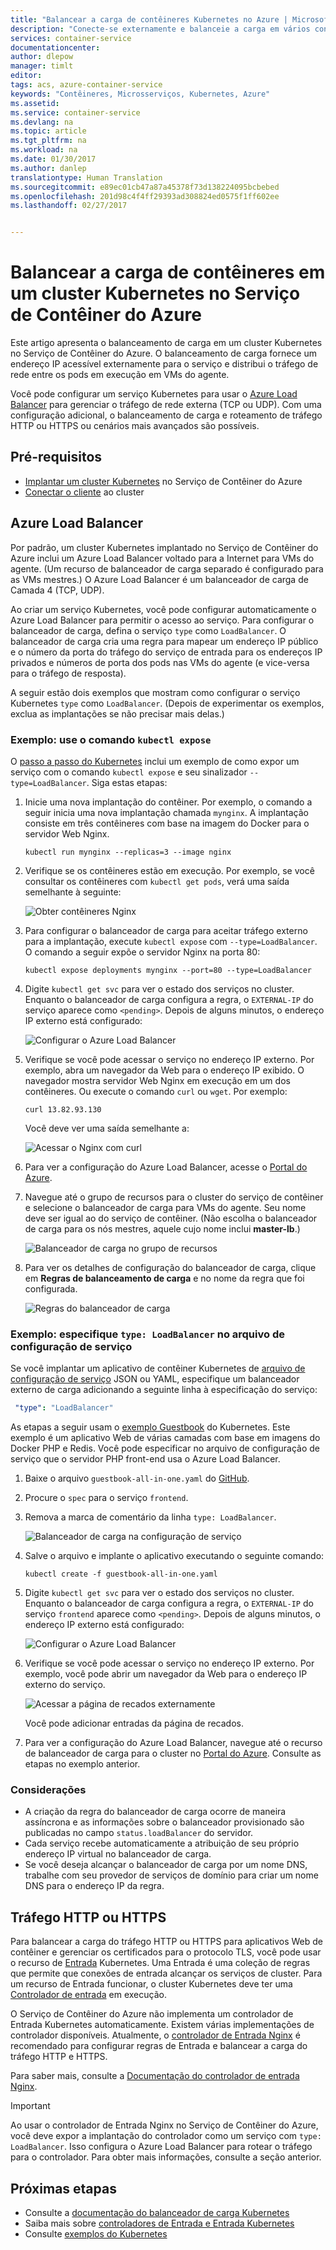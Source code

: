 ```yaml
---
title: "Balancear a carga de contêineres Kubernetes no Azure | Microsoft Docs"
description: "Conecte-se externamente e balanceie a carga em vários contêineres em um cluster Kubernetes no Serviço de Contêiner do Azure."
services: container-service
documentationcenter: 
author: dlepow
manager: timlt
editor: 
tags: acs, azure-container-service
keywords: "Contêineres, Microsserviços, Kubernetes, Azure"
ms.assetid: 
ms.service: container-service
ms.devlang: na
ms.topic: article
ms.tgt_pltfrm: na
ms.workload: na
ms.date: 01/30/2017
ms.author: danlep
translationtype: Human Translation
ms.sourcegitcommit: e89ec01cb47a87a45378f73d138224095bcbebed
ms.openlocfilehash: 201d98c4f4ff29393ad308824ed0575f1ff602ee
ms.lasthandoff: 02/27/2017


---
```

# <a name="load-balance-containers-in-a-kubernetes-cluster-in-azure-container-service"></a>Balancear a carga de contêineres em um cluster Kubernetes no Serviço de Contêiner do Azure 
Este artigo apresenta o balanceamento de carga em um cluster Kubernetes no Serviço de Contêiner do Azure. O balanceamento de carga fornece um endereço IP acessível externamente para o serviço e distribui o tráfego de rede entre os pods em execução em VMs do agente.

Você pode configurar um serviço Kubernetes para usar o [Azure Load Balancer](../load-balancer/load-balancer-overview.md) para gerenciar o tráfego de rede externa (TCP ou UDP). Com uma configuração adicional, o balanceamento de carga e roteamento de tráfego HTTP ou HTTPS ou cenários mais avançados são possíveis.

## <a name="prerequisites"></a>Pré-requisitos
* [Implantar um cluster Kubernetes](container-service-kubernetes-walkthrough.md) no Serviço de Contêiner do Azure
* [Conectar o cliente](container-service-connect.md) ao cluster

## <a name="azure-load-balancer"></a>Azure Load Balancer

Por padrão, um cluster Kubernetes implantado no Serviço de Contêiner do Azure inclui um Azure Load Balancer voltado para a Internet para VMs do agente. (Um recurso de balanceador de carga separado é configurado para as VMs mestres.) O Azure Load Balancer é um balanceador de carga de Camada 4 (TCP, UDP).

Ao criar um serviço Kubernetes, você pode configurar automaticamente o Azure Load Balancer para permitir o acesso ao serviço. Para configurar o balanceador de carga, defina o serviço `type` como `LoadBalancer`. O balanceador de carga cria uma regra para mapear um endereço IP público e o número da porta do tráfego do serviço de entrada para os endereços IP privados e números de porta dos pods nas VMs do agente (e vice-versa para o tráfego de resposta). 

 A seguir estão dois exemplos que mostram como configurar o serviço Kubernetes `type` como `LoadBalancer`. (Depois de experimentar os exemplos, exclua as implantações se não precisar mais delas.)

### <a name="example-use-the-kubectl-expose-command"></a>Exemplo: use o comando `kubectl expose` 
O [passo a passo do Kubernetes](container-service-kubernetes-walkthrough.md) inclui um exemplo de como expor um serviço com o comando `kubectl expose` e seu sinalizador `--type=LoadBalancer`. Siga estas etapas:

1. Inicie uma nova implantação do contêiner. Por exemplo, o comando a seguir inicia uma nova implantação chamada `mynginx`. A implantação consiste em três contêineres com base na imagem do Docker para o servidor Web Nginx.

    ```console
    kubectl run mynginx --replicas=3 --image nginx
    ```
2. Verifique se os contêineres estão em execução. Por exemplo, se você consultar os contêineres com `kubectl get pods`, verá uma saída semelhante à seguinte:

    ![Obter contêineres Nginx](./media/container-service-kubernetes-load-balancing/nginx-get-pods.png)

3. Para configurar o balanceador de carga para aceitar tráfego externo para a implantação, execute `kubectl expose` com `--type=LoadBalancer`. O comando a seguir expõe o servidor Nginx na porta 80:

    ```console
    kubectl expose deployments mynginx --port=80 --type=LoadBalancer
    ```

4. Digite `kubectl get svc` para ver o estado dos serviços no cluster. Enquanto o balanceador de carga configura a regra, o `EXTERNAL-IP` do serviço aparece como `<pending>`. Depois de alguns minutos, o endereço IP externo está configurado: 

    ![Configurar o Azure Load Balancer](./media/container-service-kubernetes-load-balancing/nginx-external-ip.png)

5. Verifique se você pode acessar o serviço no endereço IP externo. Por exemplo, abra um navegador da Web para o endereço IP exibido. O navegador mostra servidor Web Nginx em execução em um dos contêineres. Ou execute o comando `curl` ou `wget`. Por exemplo:

    ```
    curl 13.82.93.130
    ```

    Você deve ver uma saída semelhante a:

    ![Acessar o Nginx com curl](./media/container-service-kubernetes-load-balancing/curl-output.png)

6. Para ver a configuração do Azure Load Balancer, acesse o [Portal do Azure](https://portal.azure.com).

7. Navegue até o grupo de recursos para o cluster do serviço de contêiner e selecione o balanceador de carga para VMs do agente. Seu nome deve ser igual ao do serviço de contêiner. (Não escolha o balanceador de carga para os nós mestres, aquele cujo nome inclui **master-lb**.) 

    ![Balanceador de carga no grupo de recursos](./media/container-service-kubernetes-load-balancing/container-resource-group-portal.png)

8. Para ver os detalhes de configuração do balanceador de carga, clique em **Regras de balanceamento de carga** e no nome da regra que foi configurada.

    ![Regras do balanceador de carga](./media/container-service-kubernetes-load-balancing/load-balancing-rules.png) 

### <a name="example-specify-type-loadbalancer-in-the-service-configuration-file"></a>Exemplo: especifique `type: LoadBalancer` no arquivo de configuração de serviço

Se você implantar um aplicativo de contêiner Kubernetes de [arquivo de configuração de serviço](https://kubernetes.io/docs/user-guide/services/operations/#service-configuration-file) JSON ou YAML, especifique um balanceador externo de carga adicionando a seguinte linha à especificação do serviço:

```YAML
 "type": "LoadBalancer"
``` 



As etapas a seguir usam o [exemplo Guestbook](https://github.com/kubernetes/kubernetes/tree/master/examples/guestbook) do Kubernetes. Este exemplo é um aplicativo Web de várias camadas com base em imagens do Docker PHP e Redis. Você pode especificar no arquivo de configuração de serviço que o servidor PHP front-end usa o Azure Load Balancer.

1. Baixe o arquivo `guestbook-all-in-one.yaml` do [GitHub](https://github.com/kubernetes/kubernetes/tree/master/examples/guestbook/all-in-one). 
2. Procure o `spec` para o serviço `frontend`.
3. Remova a marca de comentário da linha `type: LoadBalancer`.

    ![Balanceador de carga na configuração de serviço](./media/container-service-kubernetes-load-balancing/guestbook-frontend-loadbalance.png)

4. Salve o arquivo e implante o aplicativo executando o seguinte comando:

    ```
    kubectl create -f guestbook-all-in-one.yaml
    ```

5. Digite `kubectl get svc` para ver o estado dos serviços no cluster. Enquanto o balanceador de carga configura a regra, o `EXTERNAL-IP` do serviço `frontend` aparece como `<pending>`. Depois de alguns minutos, o endereço IP externo está configurado: 

    ![Configurar o Azure Load Balancer](./media/container-service-kubernetes-load-balancing/guestbook-external-ip.png)

6. Verifique se você pode acessar o serviço no endereço IP externo. Por exemplo, você pode abrir um navegador da Web para o endereço IP externo do serviço.

    ![Acessar a página de recados externamente](./media/container-service-kubernetes-load-balancing/guestbook-web.png)

    Você pode adicionar entradas da página de recados.

7. Para ver a configuração do Azure Load Balancer, navegue até o recurso de balanceador de carga para o cluster no [Portal do Azure](https://portal.azure.com). Consulte as etapas no exemplo anterior.

### <a name="considerations"></a>Considerações

* A criação da regra do balanceador de carga ocorre de maneira assíncrona e as informações sobre o balanceador provisionado são publicadas no campo `status.loadBalancer` do servidor.
* Cada serviço recebe automaticamente a atribuição de seu próprio endereço IP virtual no balanceador de carga.
* Se você deseja alcançar o balanceador de carga por um nome DNS, trabalhe com seu provedor de serviços de domínio para criar um nome DNS para o endereço IP da regra.

## <a name="http-or-https-traffic"></a>Tráfego HTTP ou HTTPS

Para balancear a carga do tráfego HTTP ou HTTPS para aplicativos Web de contêiner e gerenciar os certificados para o protocolo TLS, você pode usar o recurso de [Entrada](https://kubernetes.io/docs/user-guide/ingress/) Kubernetes. Uma Entrada é uma coleção de regras que permite que conexões de entrada alcançar os serviços de cluster. Para um recurso de Entrada funcionar, o cluster Kubernetes deve ter uma [Controlador de entrada](https://kubernetes.io/docs/user-guide/ingress/#ingress-controllers) em execução.

O Serviço de Contêiner do Azure não implementa um controlador de Entrada Kubernetes automaticamente. Existem várias implementações de controlador disponíveis. Atualmente, o [controlador de Entrada Nginx](https://github.com/kubernetes/ingress/tree/master/examples/deployment/nginx) é recomendado para configurar regras de Entrada e balancear a carga do tráfego HTTP e HTTPS. 

Para saber mais, consulte a [Documentação do controlador de entrada Nginx](https://github.com/kubernetes/ingress/tree/master/controllers/nginx/README.md).

> [!IMPORTANT]
> Ao usar o controlador de Entrada Nginx no Serviço de Contêiner do Azure, você deve expor a implantação do controlador como um serviço com `type: LoadBalancer`. Isso configura o Azure Load Balancer para rotear o tráfego para o controlador. Para obter mais informações, consulte a seção anterior.


## <a name="next-steps"></a>Próximas etapas

* Consulte a [documentação do balanceador de carga Kubernetes](https://kubernetes.io/docs/user-guide/load-balancer/)
* Saiba mais sobre [controladores de Entrada e Entrada Kubernetes](https://kubernetes.io/docs/user-guide/ingress/)
* Consulte [exemplos do Kubernetes](https://github.com/kubernetes/kubernetes/tree/master/examples)


